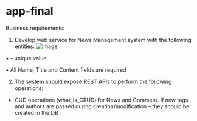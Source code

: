 # app-final
Business requirements: 
 1. Develop web service for News Management system with the following entities: 
 ![image](https://user-images.githubusercontent.com/111504102/193266878-e94eafb1-313f-4b9e-9854-f5bc9aa21493.png)

•	 – unique value

•	All Name, Title and Content fields are required

2. The system should expose REST APIs to perform the following operations:

-	CUD operations (what_is_CRUD) for News and Comment. If new tags and authors are passed during creation/modification – they should be created in the DB
